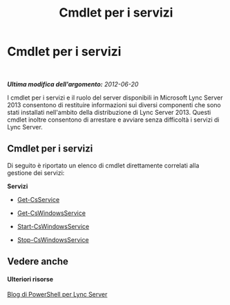 ﻿---
title: Cmdlet per i servizi
TOCTitle: Cmdlet per i servizi
ms:assetid: 82cb9dbc-6c75-4dd0-900b-b8b2989c481d
ms:mtpsurl: https://technet.microsoft.com/it-it/library/Gg415659(v=OCS.15)
ms:contentKeyID: 49301165
ms.date: 08/24/2015
mtps_version: v=OCS.15
ms.translationtype: HT
---

# Cmdlet per i servizi

 

_**Ultima modifica dell'argomento:** 2012-06-20_

I cmdlet per i servizi e il ruolo del server disponibili in Microsoft Lync Server 2013 consentono di restituire informazioni sui diversi componenti che sono stati installati nell'ambito della distribuzione di Lync Server 2013. Questi cmdlet inoltre consentono di arrestare e avviare senza difficoltà i servizi di Lync Server.

## Cmdlet per i servizi

Di seguito è riportato un elenco di cmdlet direttamente correlati alla gestione dei servizi:

**Servizi**

  -   
    [Get-CsService](get-csservice.md)

  -   
    [Get-CsWindowsService](get-cswindowsservice.md)

  -   
    [Start-CsWindowsService](start-cswindowsservice.md)

  -   
    [Stop-CsWindowsService](stop-cswindowsservice.md)

## Vedere anche

#### Ulteriori risorse

[Blog di PowerShell per Lync Server](http://go.microsoft.com/fwlink/?linkid=203150%26clcid=0x410)

